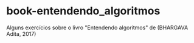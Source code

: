# book-entendendo_algoritmos
Alguns exercícios sobre o livro "Entendendo algoritmos" de (BHARGAVA Adita, 2017)
